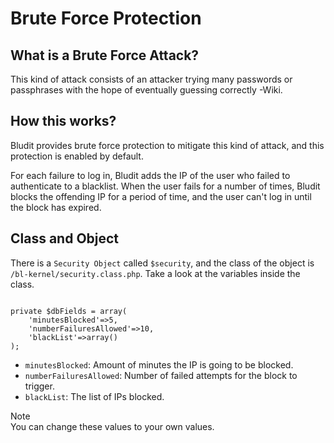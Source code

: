 # Brute Force Protection
<!-- position: 2 -->

## What is a Brute Force Attack?
This kind of attack consists of an attacker trying many passwords or passphrases with the hope of eventually guessing correctly -Wiki.

## How this works?
Bludit provides brute force protection to mitigate this kind of attack, and this protection is enabled by default.

For each failure to log in, Bludit adds the IP of the user who failed to authenticate to a blacklist. When the user fails for a number of times, Bludit blocks the offending IP for a period of time, and the user can't log in until the block has expired.

## Class and Object
There is a `Security Object` called `$security`, and the class of the object is `/bl-kernel/security.class.php`. Take a look at the variables inside the class.

<pre><code data-language="php">
private $dbFields = array(
    'minutesBlocked'=>5,
    'numberFailuresAllowed'=>10,
    'blackList'=>array()
);
</code></pre>

- `minutesBlocked`: Amount of minutes the IP is going to be blocked.
- `numberFailuresAllowed`: Number of failed attempts for the block to trigger.
- `blackList`: The list of IPs blocked.

<div class="note">
<div class="title">Note</div>
You can change these values to your own values.
</div>
